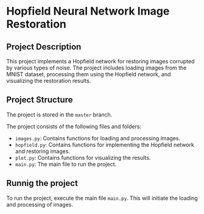 # Hopfield Neural Network Image Restoration

## Project Description

This project implements a Hopfield network for restoring images corrupted by various types of noise. The project includes loading images from the MNIST dataset, processing them using the Hopfield network, and visualizing the restoration results.

## Project Structure

The project is stored in the `master` branch.

The project consists of the following files and folders:

- `images.py`: Contains functions for loading and processing images.
- `hopfield.py`: Contains functions for implementing the Hopfield network and restoring images.
- `plot.py`: Contains functions for visualizing the results.
- `main.py`: The main file to run the project.

## Runnig the project

To run the project, execute the main file `main.py`. This will initiate the loading and processing of images. 
